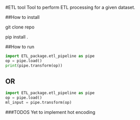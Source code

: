 #ETL tool
Tool to perform ETL processing for a given dataset.

##How to install

git clone repo

pip install .

##How to run
```python
import ETL_package.etl_pipeline as pipe
op = pipe.load()
print(pipe.transform(op))
```
## OR
```python
import ETL_package.etl_pipeline as pipe
op = pipe.load()
ml_input = pipe.transform(op)
```
###TODOS
Yet to implement hot encoding